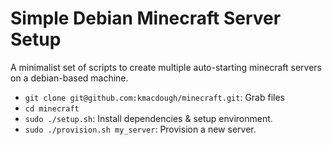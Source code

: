 # Simple Debian Minecraft Server Setup

A minimalist set of scripts to create multiple auto-starting minecraft servers on a debian-based machine.

* `git clone git@github.com:kmacdough/minecraft.git`: Grab files
* `cd minecraft`
* `sudo ./setup.sh`: Install dependencies & setup environment.
* `sudo ./provision.sh my_server`: Provision a new server.